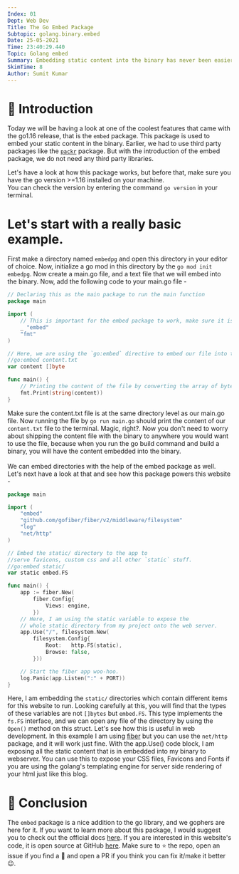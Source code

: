 ```yaml
---
Index: 01
Dept: Web Dev
Title: The Go Embed Package
Subtopic: golang.binary.embed
Date: 25-05-2021
Time: 23:40:29.440
Topic: Golang embed
Summary: Embedding static content into the binary has never been easier.
SkimTime: 8
Author: Sumit Kumar
---
```


# :wave: Introduction

Today we will be having a look at one of the coolest features that came with the go1.16 release, that is the `embed` package.
This package is used to embed your static content in the binary. Earlier, we had to use third party packages like the [`packr`](https://github.com/gobuffalo/packr)
package. But with the introduction of the embed package, we do not need any third party libraries.

Let's have a look at how this package works, but before that, make sure you have the go version >=1.16 installed on your machine.   
You can check the version by entering the command `go version` in your terminal.

# Let's start with a really basic example.

First make a directory named `embedpg` and open this directory in your editor of choice. Now, initialize a go mod in this
directory by the `go mod init embedpg`. Now create a main.go file, and a text file that we will embed into the binary. 
Now, add the following code to your main.go file - 

```go
// Declaring this as the main package to run the main function
package main

import (
	// This is important for the embed package to work, make sure it is added to the imports
	_ "embed"
	"fmt"
)

// Here, we are using the `go:embed` directive to embed our file into the binary.
//go:embed content.txt
var content []byte

func main() {
	// Printing the content of the file by converting the array of bytes into string.
	fmt.Print(string(content))
}

```
Make sure the content.txt file is at the same directory level as our main.go file. Now running the file by `go run main.go`
should print the content of our `content.txt` file to the terminal. Magic, right?. Now you don't need to worry about shipping
the content file with the binary to anywhere you would want to use the file, because when you run the go build command and 
build a binary, you will have the content embedded into the binary.
<br/>
<br/>
We can embed directories with the help of the embed package as well. Let's next have a look at that and see how this package
powers this website - 

```go
package main

import (
	"embed"
	"github.com/gofiber/fiber/v2/middleware/filesystem"
	"log"
	"net/http"
)

// Embed the static/ directory to the app to
//serve favicons, custom css and all other `static` stuff.
//go:embed static/
var static embed.FS

func main() {
	app := fiber.New(
		fiber.Config{
			Views: engine,
		})
	// Here, I am using the static variable to expose the
	// whole static directory from my project onto the web server.
	app.Use("/", filesystem.New(
		filesystem.Config{
			Root:   http.FS(static),
			Browse: false,
		}))

	// Start the fiber app woo-hoo.
	log.Panic(app.Listen(":" + PORT))
}
```

Here, I am embedding the `static/` directories which contain different items for this website to run. Looking carefully at this,
you will find that the types of these variables are not `[]bytes` but `embed.FS`. This type implements the `fs.FS` interface,
and we can open any file of the directory by using the `Open()` method on this struct. Let's see how this is useful in web
development. In this example I am using [fiber](https://github.com/gofiber/fiber) but you can use the `net/http` package,
and it will work just fine. With the app.Use() code block, I am exposing all the static content that is in embedded into
my binary to webserver. You can use this to expose your CSS files, Favicons and Fonts if you are using the golang's templating
engine for server side rendering of your html just like this blog.

# :pushpin: Conclusion
The `embed` package is a nice addition to the go library, and we gophers are here for it. If you want to learn more about
this package, I would suggest you to check out the official docs [here](https://golang.org/pkg/embed/). If you are interested
in this website's code, it is open source at GitHub [here](https://github.com/imsk17/gob-log). Make sure to :star: the repo,
open an issue if you find a :bug: and open a PR if you think you can fix it/make it better :wink:.
